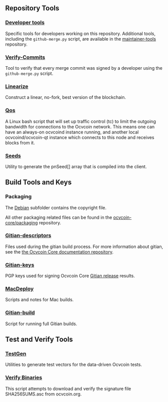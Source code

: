 Repository Tools
---------------------

### [Developer tools](/contrib/devtools) ###
Specific tools for developers working on this repository.
Additional tools, including the `github-merge.py` script, are available in the [maintainer-tools](https://github.com/ocvcoin-core/ocvcoin-maintainer-tools) repository.

### [Verify-Commits](/contrib/verify-commits) ###
Tool to verify that every merge commit was signed by a developer using the `github-merge.py` script.

### [Linearize](/contrib/linearize) ###
Construct a linear, no-fork, best version of the blockchain.

### [Qos](/contrib/qos) ###

A Linux bash script that will set up traffic control (tc) to limit the outgoing bandwidth for connections to the Ocvcoin network. This means one can have an always-on ocvcoind instance running, and another local ocvcoind/ocvcoin-qt instance which connects to this node and receives blocks from it.

### [Seeds](/contrib/seeds) ###
Utility to generate the pnSeed[] array that is compiled into the client.

Build Tools and Keys
---------------------

### Packaging ###
The [Debian](/contrib/debian) subfolder contains the copyright file.

All other packaging related files can be found in the [ocvcoin-core/packaging](https://github.com/ocvcoin-core/packaging) repository.

### [Gitian-descriptors](/contrib/gitian-descriptors) ###
Files used during the gitian build process. For more information about gitian, see the [the Ocvcoin Core documentation repository](https://github.com/ocvcoin-core/docs).

### [Gitian-keys](/contrib/gitian-keys)
PGP keys used for signing Ocvcoin Core [Gitian release](/doc/release-process.md) results.

### [MacDeploy](/contrib/macdeploy) ###
Scripts and notes for Mac builds.

### [Gitian-build](/contrib/gitian-build.py) ###
Script for running full Gitian builds.

Test and Verify Tools
---------------------

### [TestGen](/contrib/testgen) ###
Utilities to generate test vectors for the data-driven Ocvcoin tests.

### [Verify Binaries](/contrib/verifybinaries) ###
This script attempts to download and verify the signature file SHA256SUMS.asc from ocvcoin.org.
